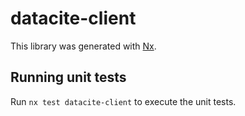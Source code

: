 # datacite-client

This library was generated with [Nx](https://nx.dev).

## Running unit tests

Run `nx test datacite-client` to execute the unit tests.

